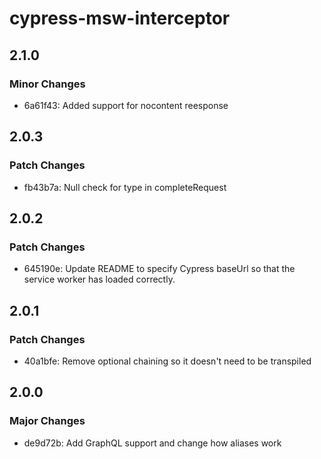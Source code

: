 # cypress-msw-interceptor

## 2.1.0

### Minor Changes

- 6a61f43: Added support for nocontent reesponse

## 2.0.3

### Patch Changes

- fb43b7a: Null check for type in completeRequest

## 2.0.2

### Patch Changes

- 645190e: Update README to specify Cypress baseUrl so that the service worker
  has loaded correctly.

## 2.0.1

### Patch Changes

- 40a1bfe: Remove optional chaining so it doesn't need to be transpiled

## 2.0.0

### Major Changes

- de9d72b: Add GraphQL support and change how aliases work

